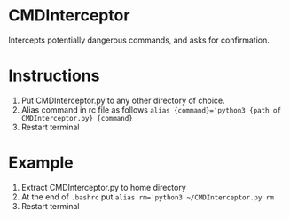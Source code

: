 # CMDInterceptor
Intercepts potentially dangerous commands, and asks for confirmation.

# Instructions
1. Put CMDInterceptor.py to any other directory of choice.
2. Alias command in rc file as follows `alias {command}='python3 {path of CMDInterceptor.py} {command}`
3. Restart terminal

# Example
1. Extract CMDInterceptor.py to home directory
2. At the end of `.bashrc` put `alias rm='python3 ~/CMDInterceptor.py rm`
3. Restart terminal

